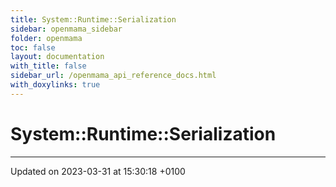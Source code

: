 ```yaml
---
title: System::Runtime::Serialization
sidebar: openmama_sidebar
folder: openmama
toc: false
layout: documentation
with_title: false
sidebar_url: /openmama_api_reference_docs.html
with_doxylinks: true
---
```


# System::Runtime::Serialization








-------------------------------

Updated on 2023-03-31 at 15:30:18 +0100